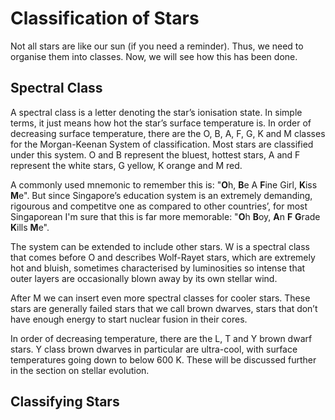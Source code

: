 # Classification of Stars

Not all stars are like our sun (if you need a reminder). Thus, we need to organise them into classes. Now, we will see
how this has been done.

## Spectral Class

A spectral class is a letter denoting the star’s ionisation state. In simple terms, it just 
means how hot the star’s surface temperature is. In order of decreasing surface temperature,
there are the O, B, A, F, G, K and M classes for the Morgan-Keenan System of classification.
Most stars are classified under this system. O and B represent the bluest, hottest stars, A
and F represent the white stars, G yellow, K orange and M red. 

A commonly used mnemonic to remember this is: "**O**h, **B**e A **F**ine Girl, **K**iss **M**e". 
But since Singapore’s education system is an extremely demanding, rigourous and competitve one as compared to other countries’, 
for most Singaporean I'm sure that this is far more memorable: "**O**h **B**oy, **A**n **F** **G**rade 
**K**ills **M**e".

The system can be extended to include other stars. W is a spectral class that comes
before O and describes Wolf-Rayet stars, which are extremely hot and bluish, sometimes
characterised by luminosities so intense that outer layers are occasionally blown away by its
own stellar wind.

After M we can insert even more spectral classes for cooler stars. These stars are
generally failed stars that we call brown dwarves, stars that don’t have enough energy to
start nuclear fusion in their cores.

In order of decreasing temperature, there are the L, T and Y brown dwarf stars. Y class brown dwarves in particular 
are ultra-cool, with surface temperatures going down to below 600 K. These will be discussed further in the section on
stellar evolution.

## Classifying Stars

